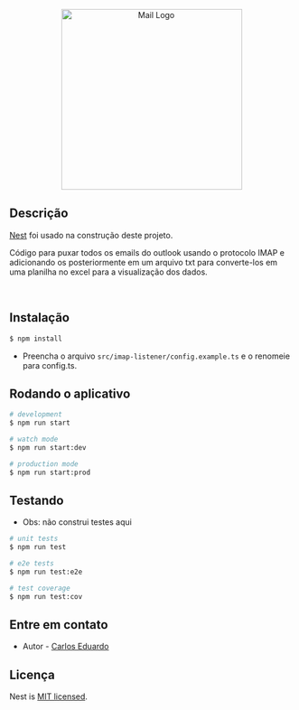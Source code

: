 <p align="center">
  <a href="#" target="blank"><img src="https://brasil.softlinegroup.com/uploads/cke/cb/f0/78/oooo.jpg" width="320" alt="Mail Logo" /></a>
</p>

## Descrição

[Nest](https://github.com/nestjs/nest) foi usado na construção deste projeto.

Código para puxar todos os emails do outlook usando o protocolo IMAP e adicionando os posteriormente em um arquivo txt para converte-los em uma planilha no excel para a visualização dos dados.   

<br>

## Instalação

```bash
$ npm install
```
- Preencha o arquivo `src/imap-listener/config.example.ts` e o renomeie 
para config.ts. 

## Rodando o aplicativo

```bash
# development
$ npm run start

# watch mode
$ npm run start:dev

# production mode
$ npm run start:prod
```

## Testando 
- Obs: não construi testes aqui

```bash
# unit tests
$ npm run test

# e2e tests
$ npm run test:e2e

# test coverage
$ npm run test:cov
```

## Entre em contato

- Autor - [Carlos Eduardo](https://portfolio-carlos-eduardo-dias-batista.vercel.app/)

## Licença

Nest is [MIT licensed](LICENSE).
